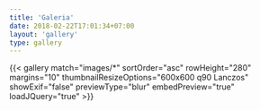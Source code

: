 ```yaml
---
title: 'Galeria'
date: 2018-02-22T17:01:34+07:00
layout: 'gallery'
type: gallery
---
```


{{< gallery match="images/*" sortOrder="asc" rowHeight="280" margins="10" thumbnailResizeOptions="600x600 q90 Lanczos" showExif="false" previewType="blur" embedPreview="true" loadJQuery="true" >}}

